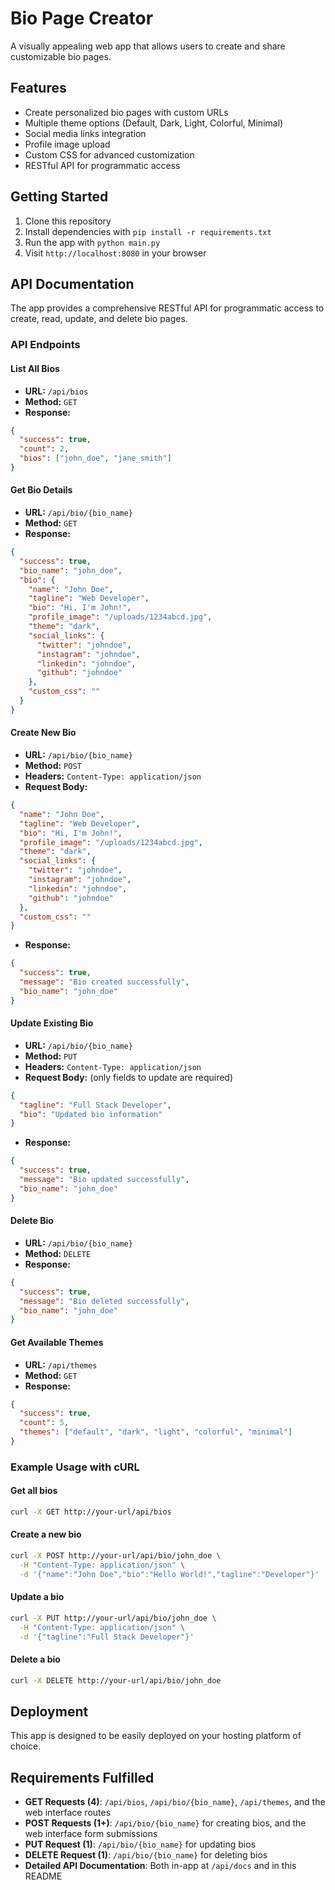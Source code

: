 
# Bio Page Creator

A visually appealing web app that allows users to create and share customizable bio pages.

## Features

- Create personalized bio pages with custom URLs
- Multiple theme options (Default, Dark, Light, Colorful, Minimal)
- Social media links integration
- Profile image upload
- Custom CSS for advanced customization
- RESTful API for programmatic access

## Getting Started

1. Clone this repository
2. Install dependencies with `pip install -r requirements.txt`
3. Run the app with `python main.py`
4. Visit `http://localhost:8080` in your browser

## API Documentation

The app provides a comprehensive RESTful API for programmatic access to create, read, update, and delete bio pages.

### API Endpoints

#### List All Bios
- **URL:** `/api/bios`
- **Method:** `GET`
- **Response:**
```json
{
  "success": true,
  "count": 2,
  "bios": ["john_doe", "jane_smith"]
}
```

#### Get Bio Details
- **URL:** `/api/bio/{bio_name}`
- **Method:** `GET`
- **Response:**
```json
{
  "success": true,
  "bio_name": "john_doe",
  "bio": {
    "name": "John Doe",
    "tagline": "Web Developer",
    "bio": "Hi, I'm John!",
    "profile_image": "/uploads/1234abcd.jpg",
    "theme": "dark",
    "social_links": {
      "twitter": "johndoe",
      "instagram": "johndoe",
      "linkedin": "johndoe",
      "github": "johndoe"
    },
    "custom_css": ""
  }
}
```

#### Create New Bio
- **URL:** `/api/bio/{bio_name}`
- **Method:** `POST`
- **Headers:** `Content-Type: application/json`
- **Request Body:**
```json
{
  "name": "John Doe",
  "tagline": "Web Developer",
  "bio": "Hi, I'm John!",
  "profile_image": "/uploads/1234abcd.jpg",
  "theme": "dark",
  "social_links": {
    "twitter": "johndoe",
    "instagram": "johndoe",
    "linkedin": "johndoe",
    "github": "johndoe"
  },
  "custom_css": ""
}
```
- **Response:**
```json
{
  "success": true,
  "message": "Bio created successfully",
  "bio_name": "john_doe"
}
```

#### Update Existing Bio
- **URL:** `/api/bio/{bio_name}`
- **Method:** `PUT`
- **Headers:** `Content-Type: application/json`
- **Request Body:** (only fields to update are required)
```json
{
  "tagline": "Full Stack Developer",
  "bio": "Updated bio information"
}
```
- **Response:**
```json
{
  "success": true,
  "message": "Bio updated successfully",
  "bio_name": "john_doe"
}
```

#### Delete Bio
- **URL:** `/api/bio/{bio_name}`
- **Method:** `DELETE`
- **Response:**
```json
{
  "success": true,
  "message": "Bio deleted successfully",
  "bio_name": "john_doe"
}
```

#### Get Available Themes
- **URL:** `/api/themes`
- **Method:** `GET`
- **Response:**
```json
{
  "success": true,
  "count": 5,
  "themes": ["default", "dark", "light", "colorful", "minimal"]
}
```

### Example Usage with cURL

#### Get all bios
```bash
curl -X GET http://your-url/api/bios
```

#### Create a new bio
```bash
curl -X POST http://your-url/api/bio/john_doe \
  -H "Content-Type: application/json" \
  -d '{"name":"John Doe","bio":"Hello World!","tagline":"Developer"}'
```

#### Update a bio
```bash
curl -X PUT http://your-url/api/bio/john_doe \
  -H "Content-Type: application/json" \
  -d '{"tagline":"Full Stack Developer"}'
```

#### Delete a bio
```bash
curl -X DELETE http://your-url/api/bio/john_doe
```

## Deployment

This app is designed to be easily deployed on your hosting platform of choice.

## Requirements Fulfilled

- **GET Requests (4)**: `/api/bios`, `/api/bio/{bio_name}`, `/api/themes`, and the web interface routes
- **POST Requests (1+)**: `/api/bio/{bio_name}` for creating bios, and the web interface form submissions
- **PUT Request (1)**: `/api/bio/{bio_name}` for updating bios
- **DELETE Request (1)**: `/api/bio/{bio_name}` for deleting bios
- **Detailed API Documentation**: Both in-app at `/api/docs` and in this README
